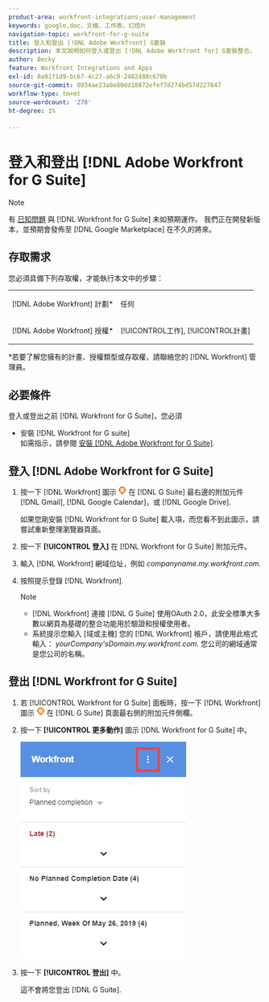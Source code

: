 ```yaml
---
product-area: workfront-integrations;user-management
keywords: google,doc，文檔，工作表，幻燈片
navigation-topic: workfront-for-g-suite
title: 登入和登出 [!DNL Adobe Workfront] G套裝
description: 本文說明如何登入或登出 [!DNL Adobe Workfront for] G套裝整合。
author: Becky
feature: Workfront Integrations and Apps
exl-id: 8a91f1d9-bc67-4c27-a6c0-2482488c670b
source-git-commit: 0934ae23a8e80dd18872efef7d274bd57d227647
workflow-type: tm+mt
source-wordcount: '278'
ht-degree: 1%

---
```


# 登入和登出 [!DNL Adobe Workfront for G Suite]

>[!NOTE]
>
>有 [已知問題](https://experienceleague.adobe.com/docs/workfront-known-issues/issues/new-workfront-experience/wf-current/wf-integrations-error-when-opening-wf-for-gsuite.html?lang=en) 與 [!DNL Workfront for G Suite] 未如預期運作。 我們正在開發新版本，並預期會發佈至 [!DNL Google Marketplace] 在不久的將來。

## 存取需求

您必須具備下列存取權，才能執行本文中的步驟：

<table style="table-layout:auto"> 
 <col> 
 <col> 
 <tbody> 
  <tr> 
   <td role="rowheader">[!DNL Adobe Workfront] 計劃*</td> 
   <td> <p>任何</p> </td> 
  </tr> 
  <tr> 
   <td role="rowheader">[!DNL Adobe Workfront] 授權*</td> 
   <td> <p>[!UICONTROL工作], [!UICONTROL計畫]</p> </td> 
  </tr> 
   </tbody> 
</table>

&#42;若要了解您擁有的計畫、授權類型或存取權，請聯絡您的 [!DNL Workfront] 管理員。

## 必要條件

登入或登出之前 [!DNL Workfront for G Suite]，您必須

* 安裝 [!DNL Workfront for G suite]\
   如需指示，請參閱 [安裝 [!DNL Adobe Workfront for G Suite]](../../workfront-integrations-and-apps/workfront-for-g-suite/install-workfront-for-gsuite.md).

## 登入 [!DNL Adobe Workfront for G Suite]

1. 按一下 [!DNL Workfront] 圖示 ![](assets/wf-lion-icon.png) 在 [!DNL G Suite] 最右邊的附加元件 [!DNL Gmail], [!DNL Google Calendar]，或 [!DNL Google Drive].

   如果您剛安裝 [!DNL Workfront for G Suite] 載入項，而您看不到此圖示，請嘗試重新整理瀏覽器頁面。

1. 按一下 **[!UICONTROL 登入]** 在 [!DNL Workfront for G Suite] 附加元件。
1. 輸入 [!DNL Workfront] 網域位址，例如 *companyname.my.workfront.com*.
1. 按照提示登錄 [!DNL Workfront].

   >[!NOTE]
   >
   >* [!DNL Workfront] 連接 [!DNL G Suite] 使用OAuth 2.0，此安全標準大多數以網頁為基礎的整合功能用於驗證和授權使用者。
   >* 系統提示您輸入 [域或主機] 您的 [!DNL Workfront] 帳戶，請使用此格式輸入： *yourCompany&#39;sDomain.my.workfront.com*. 您公司的網域通常是您公司的名稱。



## 登出 [!DNL Workfront for G Suite]

1. 若 [!UICONTROL Workfront for G Suite] 面板時，按一下 [!DNL Workfront] 圖示 ![](assets/wf-lion-icon.png) 在 [!DNL G Suite] 頁面最右側的附加元件側欄。
1. 按一下 **[!UICONTROL 更多動作]** 圖示 [!DNL Workfront for G Suite] 中。

   ![](assets/more-actions-icon.png)

1. 按一下 **[!UICONTROL 登出]** 中。

   這不會將您登出 [!DNL G Suite].
